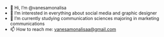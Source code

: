 - 👋 Hi, I’m @vanesamonalisa
- 👀 I’m interested in everything about social media and graphic designer
- 🌱 I’m currently studying communication sciences majoring in marketing communications
- 📫 How to reach me: vanesamonalisaa@gmail.com

<!---
vanesamonalisa/vanesamonalisa is a ✨ special ✨ repository because its `README.md` (this file) appears on your GitHub profile.
You can click the Preview link to take a look at your changes.
--->
